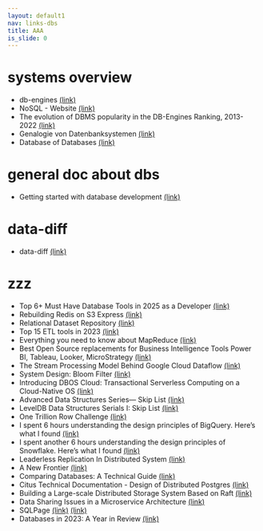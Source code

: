 ```yaml
---
layout: default1
nav: links-dbs
title: AAA
is_slide: 0
---
```

# systems overview
- db-engines
[(link)](https://db-engines.com/de/)
- NoSQL - Website
[(link)](https://hostingdata.co.uk/nosql-database/)
- The evolution of DBMS popularity in the DB-Engines Ranking, 2013-2022
[(link)](https://db-engines.com/en/blog_post/96)
- Genalogie von Datenbanksystemen
[(link)](https://hpi.de/fileadmin/user_upload/fachgebiete/naumann/projekte/RDBMSGenealogy/RDBMS_Genealogy_V6.jpg)
- Database of Databases
[(link)](https://dbdb.io/)

# general doc about dbs
- Getting started with database development 
[(link)](https://www.reddit.com/r/databasedevelopment/comments/unj8d1/getting_started_with_database_development/)

# data-diff
- data-diff
[(link)](https://github.com/datafold/data-diff)



# zzz
- Top 6+ Must Have Database Tools in 2025 as a Developer
[(link)](https://medium.com/@letscodefuture/top-5-must-have-database-tools-in-2025-as-a-developer-26911a38e125)
- Rebuilding Redis on S3 Express
[(link)](https://blog.det.life/rebuilding-redis-on-s3-express-e2701c5dcc29)
- Relational Dataset Repository
[(link)](https://relational-data.org/)
- Top 15 ETL tools in 2023
[(link)](https://medium.owox.com/top-15-etl-tools-in-2023-1e0a87bb299f)
- Everything you need to know about MapReduce
[(link)](https://blog.det.life/everything-you-need-to-know-about-mapreduce-aff1c664f3b5)
- Best Open Source replacements for Business Intelligence Tools Power BI, Tableau, Looker, MicroStrategy
[(link)](https://atwong.medium.com/best-open-source-replacements-for-business-intelligence-tools-power-bi-tableau-looker-3857ea58737d)
- The Stream Processing Model Behind Google Cloud Dataflow
[(link)](https://towardsdatascience.com/the-stream-processing-model-behind-google-cloud-dataflow-0d927c9506a0)
- System Design: Bloom Filter
[(link)](https://towardsdatascience.com/system-design-bloom-filter-a2e19dcd4810)
- Introducing DBOS Cloud: Transactional Serverless Computing on a Cloud-Native OS
[(link)](https://www.dbos.dev/blog/announcing-dbos)
- Advanced Data Structures Series— Skip List
[(link)](https://medium.com/@remisharoon/advanced-data-structures-series-skip-list-3819ea2f7fa0)
- LevelDB Data Structures Serials I: Skip List
[(link)](https://qtmuniao.medium.com/leveldb-data-structures-serials-i-skip-list-67db102500d3)
- One Trillion Row Challenge
[(link)](https://medium.com/coiled-hq/one-trillion-row-challenge-5bfd4c3b8aef)
- I spent 6 hours understanding the design principles of BigQuery. Here’s what I found
[(link)](https://medium.com/@vutrinh274/i-spent-6-hours-understanding-the-design-principles-of-bigquery-heres-what-i-found-6050cb7880fa)
- I spent another 6 hours understanding the design principles of Snowflake. Here’s what I found
[(link)](https://medium.com/@vutrinh274/i-spent-another-6-hours-understanding-the-design-principles-of-snowflake-heres-what-i-found-dea9fd74ae96)
- Leaderless Replication In Distributed System
[(link)](https://medium.com/the-developers-diary/leaderless-replication-unveiled-5f6910dd9825)
- A New Frontier
[(link)](https://voltrondata.com/codex/a-new-frontier)
- Comparing Databases: A Technical Guide
[(link)](https://starrocks.medium.com/technical-comparisons-to-other-databases-6a3efba36744)
- Citus Technical Documentation - Design of Distributed Postgres
[(link)](https://github.com/citusdata/citus/tree/main/src/backend/distributed#citus-technical-documentation)
- Building a Large-scale Distributed Storage System Based on Raft
[(link)](https://pingcap.medium.com/building-a-large-scale-distributed-storage-system-based-on-raft-2a4078cde119)
- Data Sharing Issues in a Microservice Architecture
[(link)](https://itnext.io/the-issue-with-sharing-data-in-a-microservice-architecture-d6a36f297ff5)
- SQLPage
[(link)](https://sql.ophir.dev/)
[(link)](https://www.postgresql.org/about/news/announcing-sqlpage-build-dynamic-web-applications-in-sql-2672/)
- Databases in 2023: A Year in Review
[(link)](https://ottertune.com/blog/2023-databases-retrospective)








